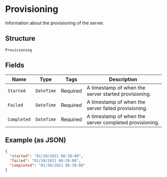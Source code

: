 
# Provisioning

Information about the provisioning of the server.

## Structure

`Provisioning`

## Fields

| Name | Type | Tags | Description |
|  --- | --- | --- | --- |
| `Started` | `DateTime` | Required | A timestamp of when the server started provisioning. |
| `Failed` | `DateTime` | Required | A timestamp of when the server failed provisioning. |
| `Completed` | `DateTime` | Required | A timestamp of when the server completed provisioning. |

## Example (as JSON)

```json
{
  "started": "01/30/2021 08:30:00",
  "failed": "01/30/2021 08:30:00",
  "completed": "01/30/2021 08:30:00"
}
```

